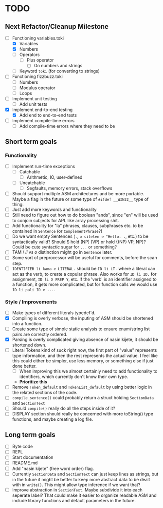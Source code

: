 # TODO

## Next Refactor/Cleanup Milestone

- [ ] Functioning variables.toki
    - [x] Variables
    - [x] Numbers
    - [ ] Operators
        - [ ] Plus operator
            - [ ] On numbers and strings
    - [ ] Keyword `toki` (for converting to strings)
- [ ] Functioning fizzbuzz.toki
    - [ ] Numbers
    - [ ] Modulus operator
    - [ ] Loops
- [ ] Implement unit testing
    - [ ] Add unit tests
- [x] Implement end-to-end testing
    - [x] Add end to end-to-end tests
- [ ] Implement compile-time errors
    - [ ] Add compile-time errors where they need to be

## Short term goals

### Functionality

- [ ] Implement run-time exceptions
    - [ ] Catchable
        - [ ] Arithmetic, IO, user-defined
    - [ ] Uncatchable
        - [ ] Segfaults, memory errors, stack overflows
- [ ] Should support multiple ASM architectures and be more portable. Maybe a
flag in the future or some type of `#ifdef __WIN32__` type of thing.
- [ ] Just add more keywords and functionality
- [ ] Still need to figure out how to do boolean "ands", since "en" will be used
to conjoin subjects for APL like array processing shit.
- [ ] Add functionality for "la" phrases, clauses, subphrases etc. to be
contained in `Sentence` (or `ComplementPhrase`?)
- [ ] Do we want empty Sentences (`.`, `o sitelen e "Hello. .`, etc.) to be
syntactically valid? Should S hold (NP) (VP) or hold {(NP) VP, NP}? Could be
cute syntactic sugar for `...` or something?
- [ ] TAM / *li* vs *o* distinction might go in `Sentence` later.
- [ ] Some sort of preprocessor will be useful for comments, before the
scan step.
- [ ] `IDENTIFIER li kama e LITERAL.` should be `ID li LT.` where a literal can
act as the verb, to create a copular phrase. Also works for `ID li ID.` for
assignment, `ID li X PREP Y`, etc. If the 'verb' is an identifier assigned to a
function, it gets more complicated, but for function calls we would use
`ID li pali ID e ...`. 

### Style / Improvements

- [ ] Make types of different literals typedef'd.
- [x] Compiling is overly verbose, the inputing of ASM should be shortened into
a function.
- [ ] Create some type of simple static analysis to ensure enum/string list
pairs are correctly ordered.
- [x] Parsing is overly complicated giving absence of nasin kijete, it should be
shortened down.
- [ ] Literal Tokens kind of suck right now, the first part of "value"
represents type information, and then the rest represents the actual value. I
feel like this could either be simpler, use less memory, or something else if
just done better.
    - [ ] When improving this we almost certainly need to add functionality to
    identifiers, which currently don't know their own type. 
    - **Prioritize this**
- [ ] Remove `Token_default` and `TokenList_default` by using better logic in
the related sections of the code.
- [ ] `compile_sentence()` could probably return a struct holding `SectionData`
and `SectionText`
- [ ] Should `compile()` really do all the steps inside of it?
- [ ] DISPLAY section should really be concerned with more toString() type
functions, and maybe creating a log file.

## Long term goals

- [ ] Byte code
- [ ] REPL
- [ ] Start documentation
- [ ] README.md
- [ ] Add "nasin kijete" (free word order) flag.
- [ ] Currently `SectionData` and `SectionText` can just keep lines as strings,
but in the future it might be better to keep more abstract data to be dealt with
in `write()`. This might allow type inference if we want that?
- [ ] Improve abstraction in `SectionText`. Maybe subdivide it into each
seperate label? That could make it easier to organize readable ASM and include
library functions and default parameters in the future.
